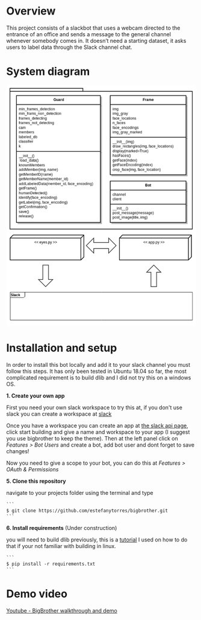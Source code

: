# Overview
This project consists of a slackbot that uses a webcam directed to the entrance of an office and sends a message to the general channel whenever somebody comes in. It doesn’t need a starting dataset, it asks users to label data through the Slack channel chat.

# System diagram
![System Diagram](https://github.com/estefanytorres/bigbrother/blob/master/documentation/diagram.png "System Diagram")

# Installation and setup
In order to install this bot locally and add it to your slack channel you must follow this steps. It has only been tested in Ubuntu 18.04 so far, the most complicated requirement is to build dlib and I did not try this on a windows OS.

**1. Create your own app**

First you need your own slack workspace to try this at, if you don't use slack you can create a workspace at [slack](https://slack.com/get-started#create)

Once you have a workspace you can create an app at [the slack api page](https://api.slack.com/), click start building and give a name and workspace to your app (I suggest you use bigbrother to keep the theme). Then at the left panel click on _Features > Bot Users_ and create a bot, add bot user and dont forget to save changes! 

Now you need to give a scope to your bot, you can do this at _Features > OAuth & Permissions_

**5. Clone this repository**

navigate to your projects folder using the terminal and type

    ```
    $ git clone https://github.com/estefanytorres/bigbrother.git
    ```

**6. Install requirements** (Under construction)

you will need to build dlib previously, this is a [tutorial](https://www.youtube.com/watch?v=h0Uidh-sq9M) I used on how to do that if your not familiar with building in linux.

    ```
    $ pip install -r requirements.txt
    ```



# Demo video
[Youtube - BigBrother walkthrough and demo](https://youtu.be/PDqX2kdnBGM)
